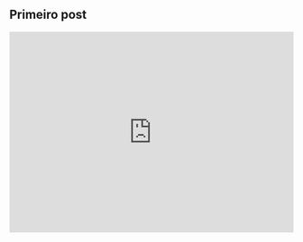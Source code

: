 ## Primeiro post

<iframe width="100%" height="357" frameborder="0"
  src="https://observablehq.com/embed/86ff7141167c1cf0?cells=barras"></iframe>
